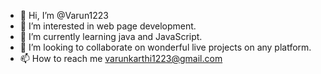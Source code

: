 - 👋 Hi, I’m @Varun1223
- 👀 I’m interested in web page development.
- 🌱 I’m currently learning java and JavaScript.
- 💞️ I’m looking to collaborate on wonderful live projects on any platform.
- 📫 How to reach me varunkarthi1223@gmail.com

<!---
Varun1223/Varun1223 is a ✨ special ✨ repository because its `README.md` (this file) appears on your GitHub profile.
You can click the Preview link to take a look at your changes.
--->
